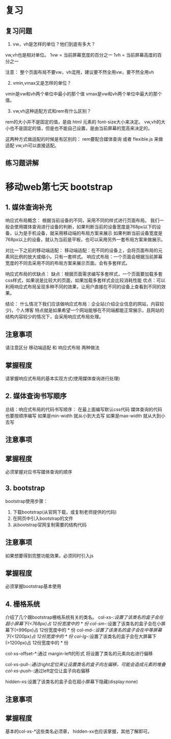 # 复习

## 复习问题

1. vw，vh是怎样的单位？他们到底有多大？

vw,vh也是相对单位。
1vw = 当前屏幕宽度的百分之一
1vh = 当前屏幕高度的百分之一

注意：
整个页面布局不要vw，vh混用，建议要不然全用vw，要不然全用vh

2. vmin,vmax又是怎样的单位？

vmin是vw和vh两个单位中最小的那个值
vmax是vw和vh两个单位中最大的那个值。

3. vw,vh这种适配方式和rem有什么区别？

rem的大小并不是固定的值，是由 html 元素的 font-size大小来决定。
vw,vh的大小也不是固定的值，但是也不能自己设置，是由当前屏幕的宽高来决定的。

这两种方式做适配的时候是有区别的：
rem要配合媒体查询 或者 flexible.js 来做适配
vw,vh可以直接适配。

## 练习题讲解

# 移动web第七天 bootstrap

## 1. 媒体查询补充

响应式布局概念：
根据当前设备的不同，采用不同的样式进行页面布局。
我们一般会使用媒体查询进行设备的判断，如果判断当前的设备宽度是768px以下的设备，认为是手机设备，就采用移动端的布局方案来展示
如果判断当前设备宽度是768px以上的设备，就认为当前是平板，也可以采用另外一套布局方案来做展示。

对比一下之前的移动端适配：
移动端适配：在不同的设备上，会将页面布局的元素同比例的放大或缩小。只有一套样式。
响应式布局：一个页面会根据当前屏幕宽度的不同去采用不同的布局方案来展示页面。会有多套样式。

响应式布局的优缺点：
缺点：根据页面需求编写多套样式，一个页面要加载多套css样式，如果说是比较大的页面，如果加载多套样式会比较消耗性能
优点：可以利用响应式布局呈现多种不同的效果，让用户直接在不同的设备上查看到不同的效果。

结论：
什么情况下我们应该做响应式布局：企业站(介绍企业信息的网站，内容较少)，个人博客
特点就是如果希望一个网站能够在不同端都能正常展示，且网站的结构内容较少的情况下，会采用响应式布局处理。

## 注意事项
请注意区分 移动端适配 和 响应式布局 两种做法

## 掌握程度
请掌握响应式布局的基本实现方式(使用媒体查询进行处理)

## 2. 媒体查询书写顺序

总结：响应式布局的代码书写顺序：
在最上面编写默认css代码
媒体查询的代码也要按顺序编写
如果是min-width 就从小到大去写
如果是max-width 就从大到小去写

## 注意事项

## 掌握程度
必须掌握对应书写媒体查询的顺序

## 3. bootstrap

bootstrap使用步骤：
1. 下载bootstrap(从官网下载，或复制老师提供的代码)
2. 在网页中引入bootstrap的文件
    <link rel="stylesheet" href="./bootstrap-3.4.1-dist/css/bootstrap.css">
3. 从bootstrap官网复制需要的结构代码

## 注意事项
如果想要得到完整功能效果，必须同时引入js
## 掌握程度
必须掌握bootstrap基本使用

## 4. 栅格系统
介绍了几个跟bootstrap栅格系统有关的类名。
col-xs-*:设置了该类名的盒子会在超小屏幕下(<768px)占 12份宽度中的 * 份
col-sm-*:设置了该类名的盒子会在小屏幕下(<996px)占 12份宽度中的 * 份
col-md-*:设置了该类名的盒子会在中等屏幕下(<1200px)占 12份宽度中的 * 份
col-lg-*:设置了该类名的盒子会在大屏幕下(>1200px)占 12份宽度中的 * 份

col-xs-offset-*:通过 margin-left的形式 将设置了类名的元素向右进行偏移

col-xs-pull-*:通过right定位来让设置类名的盒子向左偏移，可能会造成元素的堆叠
col-xs-push-*:通过left定位让盒子向右偏移

hidden-xs:设置了该类名的盒子会在超小屏幕下隐藏(display:none)

## 注意事项

## 掌握程度
基本的col-xs-*这些类名必须章，  hidden-xx也应该掌握，其他了解即可。